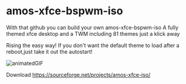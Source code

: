 # amos-xfce-bspwm-iso

With that github you can build your own amos-xfce-bspwm-iso
A fully themed xfce desktop and a TWM  including 81 themes just a klick away

Rising the easy way!
If you don't want the default theme to load after a reboot,just take it out the autostart!

![animatedGIF](https://user-images.githubusercontent.com/83895060/179123978-39df68a2-3133-4af2-aa1a-aaa889f255f4.gif)


Download
https://sourceforge.net/projects/amos-xfce-iso/
